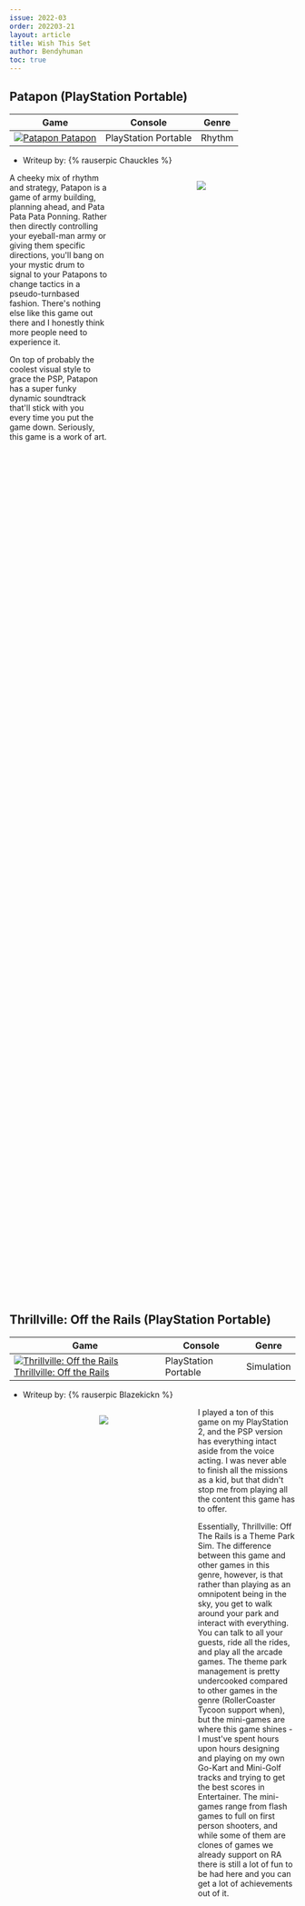 ```yaml
---
issue: 2022-03
order: 202203-21
layout: article
title: Wish This Set
author: Bendyhuman
toc: true
---
```


## Patapon (PlayStation Portable)

| Game                                                                                                                                                                                                                                                 | Console                     | Genre     |
| ---------------------------------------------------------------------------------------------------------------------------------------------------------------------------------------------------------------------------------------------------- | --------------------------- | --------- |
| <a class="gameicon-link" href="http://retroachievements.org/game/10525" target="_blank" rel="noopener"> <img class="gameicon" src="http://retroachievements.org/Images/047445.png" alt="Patapon"> <span>Patapon</span></a> | PlayStation Portable | Rhythm |

* Writeup by: {% rauserpic Chauckles %}

<figure style="text-align:center;float:right;width:50%;height:50%">
<img src="https://www.mobygames.com/images/shots/l/301749-patapon-psp-screenshot-fight-against-zigotons-tribe.png">
<figcaption></figcaption>
</figure>

A cheeky mix of rhythm and strategy, Patapon is a game of army building, planning ahead, and Pata Pata Pata Ponning. Rather then directly controlling your eyeball-man army or giving them specific directions, you'll bang on your mystic drum to signal to your Patapons to change tactics in a pseudo-turnbased fashion. There's nothing else like this game out there and I honestly think more people need to experience it.

On top of probably the coolest visual style to grace the PSP, Patapon has a super funky dynamic soundtrack that'll stick with you every time you put the game down. Seriously, this game is a work of art.

<br clear="right"/>

## Thrillville: Off the Rails (PlayStation Portable)

| Game                                                                                                                                                                                                                                                 | Console                     | Genre     |
| ---------------------------------------------------------------------------------------------------------------------------------------------------------------------------------------------------------------------------------------------------- | --------------------------- | --------- |
| <a class="gameicon-link" href="https://retroachievements.org/game/3217" target="_blank" rel="noopener"> <img class="gameicon" src="https://retroachievements.org/Images/049644.png" alt="Thrillville: Off the Rails"> <span>Thrillville: Off the Rails</span></a> | PlayStation Portable | Simulation |

* Writeup by: {% rauserpic Blazekickn %}

<figure style="text-align:center;float:left;width:50%;height:50%">
<img src="https://media.pocketgamer.com/artwork/na-zvc/thrillvilleotr.jpg">
<figcaption></figcaption>
</figure>

I played a ton of this game on my PlayStation 2, and the PSP version has everything intact aside from the voice acting. I was never able to finish all the missions as a kid, but that didn't stop me from playing all the content this game has to offer.

Essentially, Thrillville: Off The Rails is a Theme Park Sim. The difference between this game and other games in this genre, however, is that rather than playing as an omnipotent being in the sky, you get to walk around your park and interact with everything. You can talk to all your guests, ride all the rides, and play all the arcade games. The theme park management is pretty undercooked compared to other games in the genre (RollerCoaster Tycoon support when), but the mini-games are where this game shines - I must've spent hours upon hours designing and playing on my own Go-Kart and Mini-Golf tracks and trying to get the best scores in Entertainer. The mini-games range from flash games to full on first person shooters, and while some of them are clones of games we already support on RA there is still a lot of fun to be had here and you can get a lot of achievements out of it.

<br clear="left"/>

## MySims (Nintendo DS)

| Game                                                                                                                                                                                                                                                 | Console                     | Genre     |
| ---------------------------------------------------------------------------------------------------------------------------------------------------------------------------------------------------------------------------------------------------- | --------------------------- | --------- |
| <a class="gameicon-link" href="https://retroachievements.org/game/17320" target="_blank" rel="noopener"> <img class="gameicon" src="https://retroachievements.org/Images/042842.png" alt="MySims"> <span>MySims</span></a> | Nintendo DS | Life Simulator |

* Writeup by: {% rauserpic roli300 %}

<figure style="text-align:center;float:right;width:50%;height:50%">
<img src="https://www.gamespot.com/a/uploads/original/gamespot/images/2007/260/824094-938127_20070918_002.jpg">
<figcaption></figcaption>
</figure>

MySims is a series of games starring, well, the Sims, although a ... "chibier" version of them. These games have no relation between them except for a cameo here and there. Also, it's one of those games that released for both the Wii and the DS but with vaaastly different story and gameplay experience. But enough with the introductions.

In this game you start out moving into a new city, which seems to be declining in inhabitants. While exploring the city you can befriend the citizens through "conversations" in which you must make use of your emotions to help them out. It seems that in this city squash is a fairly popular game, which you can play any time you feel like. After exploring the city and helping your neighbors, some areas may get an upgrade and some new ones will open up to you.

All in all it's a fun game with lovable albeit simple characters. I also can't recommend the entire series enough, especially the MySims Agents Wii
version. Go play them! And if you are a dev, please! Make a set for this poor game!

<br clear="right"/>

## Zoop (SNES)

| Game                                                                                                                                                                                                                                                 | Console                     | Genre     |
| ---------------------------------------------------------------------------------------------------------------------------------------------------------------------------------------------------------------------------------------------------- | --------------------------- | --------- |
| <a class="gameicon-link" href="https://retroachievements.org/game/1350" target="_blank" rel="noopener"> <img class="gameicon" src="https://retroachievements.org/Images/018138.png" alt="Zoop"> <span>Zoop</span></a> | SNES | Puzzle |

* Writeup by: {% rauserpic kewlpinguino %}

<figure style="text-align:center;float:left;width:50%;height:50%">
<img src="https://retroachievements.org/Images/018140.png">
<figcaption></figcaption>
</figure>

Viacom New Media must have expected Zoop to take over the world. They dubbed it “America’s Largest Killer of Time”, and developed versions for what seems like everything they could think of: Genesis, Atari Jaguar, Game Boy, Game Gear, Mac, DOS, PlayStation, Saturn, and SNES, to name them all. It didn’t, evidently, take over world, but it’s a fun play for fans of puzzle games. Zoop takes a twist on the genre; Wikipedia describes it as a multi-directional Plotting/Flipull in real-time, which sort of captures it, but it’s honestly hard to conceptualize without watching a video. Zoop’s suited to handhelds—I personally prefer the Game Gear version over the Game Boy one, because it’s full color—but it works just as well on consoles, where there’s some zany looking shapes and a nice jazz soundtrack missing from the portables.

<br clear="left"/>

## \~Prototype~ Half-Life (Dreamcast)

| Game                                                                                                                                                                                                                                                 | Console                     | Genre     |
| ---------------------------------------------------------------------------------------------------------------------------------------------------------------------------------------------------------------------------------------------------- | --------------------------- | --------- |
| <a class="gameicon-link" href="https://retroachievements.org/game/3453" target="_blank" rel="noopener"> <img class="gameicon" src="https://retroachievements.org/Images/052478.png" alt="\~Prototype~ Half-Life"> <span>\~Prototype~ Half-Life</span></a> | Dreamcast | First-Person Shooter |

* Writeup by: {% rauserpic miccmike %}

<figure style="text-align:center;float:right;width:50%;height:50%">
<img src="https://retroachievements.org/Images/052484.png">
<figcaption></figcaption>
</figure>

I mean, who am I kidding? I think everyone and their mothers love Half-Life.

This game set the standard for how the future of FPS games would look. The dark visuals, bordering on survival horror. Gordon Freeman is the most famous silent protagonist since Link. The crowbar as an object is basically synonymous with the series to a lot of people.

I should probably mention, the reason this is tagged Prototype is not because it is incomplete. Well, sorta. The whole game is here, all the levels, all the bells and whistles you would expect from Half-Life on PC. It was however not properly optimized, so some of the loading times can be a bit long. Other than that, this is the same amazing game. The ability to earn quality achievements alongside experiencing this legendary game again is something I've been yearning to do.

<br clear="right"/>

## Uncharted Waters (SNES)

| Game                                                                                                                                                                                                                                                 | Console                     | Genre     |
| ---------------------------------------------------------------------------------------------------------------------------------------------------------------------------------------------------------------------------------------------------- | --------------------------- | --------- |
| <a class="gameicon-link" href="https://retroachievements.org/game/1294" target="_blank" rel="noopener"> <img class="gameicon" src="https://retroachievements.org/Images/018300.png" alt="Uncharted Waters"> <span>Uncharted Waters</span></a> | SNES | Simulation |

* Writeup by: {% rauserpic LiveFastCyYoung %}

<figure style="text-align:center;float:left;width:50%;height:50%">
<img src="https://retroachievements.org/Images/018299.png">
<figcaption></figcaption>
</figure>

Is there a brand of retro games more daunting to try and get into than Koei's run of simulation and RPGs on the SNES? Uncharted Waters may be the easiest of them all but, that does not make it any less rewarding! You play as a young Portuguese sailor attempting to restore the family name to prominence. The game is as close to an open world RPG I can think of on the SNES, with missions from the King of Portugal being the only things you truly must do. Otherwise, it's up to you if you want to try and take it easy by trading commodities and building your fleet slowly or, taking on the life of a pirate and attacking other fleets. The game has a living, breathing economy, with national price indices fluctuating depending on the amount of trading you've done at ports. As you gain fame from completing missions from the King of Portugal, other ports will open up leading to even more tradable commodities.

Where the game will make it or break it for you is in the sailing. Some players will see it as a relaxing game where you can kick back and enjoy sailing from port to port. Others will find it far too slow however. Either way, I’ve barely scratched the surface of what this game has to offer and this game has been without a set on RetroAchievements for far too long. Check it out and give it a request!

<br clear="left"/>

## Oddworld: Abe's Exoddus (PlayStation)

| Game                                                                                                                                                                                                                                                 | Console                     | Genre     |
| ---------------------------------------------------------------------------------------------------------------------------------------------------------------------------------------------------------------------------------------------------- | --------------------------- | --------- |
| <a class="gameicon-link" href="https://retroachievements.org/game/11285" target="_blank" rel="noopener"> <img class="gameicon" src="https://retroachievements.org/Images/026753.png" alt="Oddworld: Abe's Exoddus"> <span>Oddworld: Abe's Exoddus</span></a> | PlayStation | Cinematic Platformer |

* Writeup by: {% rauserpic BahamutVoid %}

<figure style="text-align:center;float:right;width:50%;height:50%">
<img src="https://retroachievements.org/Images/026752.png">
<figcaption></figcaption>
</figure>

A great example of a sequel that is completely superior to the original, and Oddysee was no slouch. You're still rescuing your fellow slaves, the sprawling levels are still full of puzzles, and you're still mind controlling evil corporate drones. The amount of control you have has been greatly improved. You can scream "All o' ya" to get everyone ready at once, you can slap your friends or pat their shoulders to apologize, and you can mind control the local wildlife and even your own farts. You can finally Quick Save, and you'll need it as the game ramps up the challenge to compensate. This time you aren't just a desperate escapee, you're the hero taking the fight to the Glukkons directly for turning your dead comrades' bones into the highly addictive Soulstorm Brew.

<br clear="right"/>

## Capcom vs. SNK 2: Millionaire Fighting 2001 (Dreamcast)

| Game                                                                                                                                                                                                                                                 | Console                     | Genre     |
| ---------------------------------------------------------------------------------------------------------------------------------------------------------------------------------------------------------------------------------------------------- | --------------------------- | --------- |
| <a class="gameicon-link" href="https://retroachievements.org/game/347" target="_blank" rel="noopener"> <img class="gameicon" src="https://retroachievements.org/Images/053648.png" alt="Capcom vs. SNK 2: Millionaire Fighting 2001"> <span>Capcom vs. SNK 2: Millionaire Fighting 2001</span></a> | Dreamcast | Fighting |

* Writeup by: {% rauserpic Retrokaiser %}

<figure style="text-align:center;float:left;width:50%;height:50%">
<img src="https://retroachievements.org/Images/053647.png">
<figcaption></figcaption>
</figure>

Capcom Vs. SNK 2 isn't just a solid fighting game, it's also the greatest cross-over 2D fighter in history. (Okay, that's debatable. Marvel Vs. Capcom 2 is also right up there). Featuring an incredibly great roster from both Capcom and SNK. You can't go wrong with this one.

Gameplay is super smooth and responsive. All of the characters are a joy to play and offer something new to the table. (Yes, even all of the Ryu clones have interesting moves). All three of the different kinds of arcade modes and the scoring system itself offers a lot of replay value, giving a lifetime of enjoyment.

I quite enjoy the graphics and how the art mixes in 2D spritework with 3D backgrounds. It sounds dumb and cheesy, but the two art styles work well with each other, giving a very lively and charming world. However, they are also a big tease! You'll see characters that should've been playable on the main roster, like Leona (from King of Fighters) and Alex (From Street Fighter 3).

Soundtrack is also quite a banger. You'll hear pop, you'll hear jazz, you'll hear techno, and even some rock. The voice of the announcer is super cheesy and sounds like a bad lounge act singer. However, this is what I loved about the character. His announcing is so over the top that it just works and gives this game a serious sporty feel.

Lastly, there's an awesome editing system where you can edit all of the characters sprite colors. You can make Zangief look like the Incredible Hulk, you can make Morrigan look a bit more revealing, and you can make M. Bison don a pink outfit in support for Breast Cancer Awareness. You could spend hours alone on just editing the sprites.

Overall, this fighter is the real freakin' deal. One of Capcom's greatest works and one of the greatest 2D fighters of all time. Why wouldn't this deserve a set?

<br clear="left"/>

## Deadly Towers (NES)

| Game                                                                                                                                                                                                                                                 | Console                     | Genre     |
| ---------------------------------------------------------------------------------------------------------------------------------------------------------------------------------------------------------------------------------------------------- | --------------------------- | --------- |
| <a class="gameicon-link" href="https://retroachievements.org/game/4600" target="_blank" rel="noopener"> <img class="gameicon" src="https://retroachievements.org/Images/011972.png" alt="Deadly Towers"> <span>Deadly Towers</span></a> | NES | Action |

* Writeup by: {% rauserpic Akai %}

<figure style="text-align:center;float:right;width:50%;height:50%">
<img src="https://retroachievements.org/Images/011971.png">
<figcaption></figcaption>
</figure>

Let me preface this. The game I'm going to pitch is not good. It's odd, confusing, and a decent example of Nintendo hard. However, it was part of my childhood thanks to a lovely discount bin at a local video game shop ... and I want others to ~~suffer~~ enjoy it as I did long ago.

That game is Deadly Towers.

You play the role of a warrior prince who must kill an evil wizard. To do so, you must destroy the barrier to his tower, which requires you to conquer 7 other towers; destroying their guardian, taking their bell, and then burning it in a nice little bonfire. Sounds simple right?

Well, first off; your character is near useless to begin with, and poor to boot. Guess being a prince didn't count for much. Most enemies will take large chunks of your health, and some you may accidentally come across can kill you outright. You'll need to buy defensive equipment as soon as possible, except first you'll need to earn enough money. Which requires killing enemies. Which sucks.

You don't swing your sword, but rather throw it in this game. It works on mega man like rules, though in mega man you can have 3 shots on screen... in this game you're only allowed one sword on screen barring a late game item. Also initially, your sword moves _slow_. So if you miss, you're defenseless for a while. This gets better near the end of the game with gauntlet upgrades, but getting to that stage is the hard part.

So assuming you're able to kill enough monsters and collect enough money, the next _fun_ part comes in. Finding the shops. There are multiple hidden zones in the game, coming in three types: Dungeons, Parallel Zones, and Hidden Rooms. Both the rooms and zones are fairly small, usually only consisting of a screen or two, but with deadly enemies and some type of reward or shop. Dungeons are a different story however... if you're not using a guide you'll want to whip out the graph paper. They're absolutely massive, consisting of 200+ screens. Once you enter, you can only leave by finding the exit, and while you're in there, you'll also want to find the hidden shop. Fun!

Oh, and I forgot to mention that the entrances to these zones are random and totally hidden ... stepping on a random tile will take you to these. It almost looks like a glitch at times!

Once you manage to struggle through the beginning of the game, get good equipment and numerous life ups, the game becomes more manageable. Most people however will not get to this point, and simply give up. I can't blame them.

That's my stream of consciousness of this game. Is it good? No. Do I want others to suffer?

Take a guess. :)

<br clear="right"/>

## Mega Man Star Force 3: Black Ace (Nintendo DS)

| Game                                                                                                                                                                                                                                                 | Console                     | Genre     |
| ---------------------------------------------------------------------------------------------------------------------------------------------------------------------------------------------------------------------------------------------------- | --------------------------- | --------- |
| <a class="gameicon-link" href="https://retroachievements.org/game/17729" target="_blank" rel="noopener"> <img class="gameicon" src="https://retroachievements.org/Images/049785.png" alt="Mega Man Star Force 3: Black Ace"> <span>Mega Man Star Force 3: Black Ace</span></a> | Nintendo DS | Action RPG |

* Writeup by: {% rauserpic MatheusBrazuca85 %}

<figure style="text-align:center;float:left;width:50%;height:50%">
<img src="https://www.mobygames.com/images/promo/l/212174-mega-man-star-force-3-black-ace-screenshot.jpg">
<figcaption></figcaption>
</figure>

Mega Man is a famous and traditional platform franchise with some ramifications on it, like the modern playing style X series with dynamic upgrades to the Classic series way of play, a Metroidvania spice in Zero and ZX series, or a more "open-world" with Legends. Heck, it even has a solid RPG series with Battle Network on Game Boy Advance.

But while it's a RPG too, this game is less about a robot shooting his weekend villain and more a story about a boy making bonds strong enough to make him want to live, being tested on these bonds and showing off they aren't fake and superficial things ... To finish a three games series with a message about him growing up, believing in his dreams and start thinking about the future.

Mega Man Star Force is a series with the focus on story, and that's the main thing you need to know before playing it expecting great gameplay or something like Battle Network. The gameplay isn't bad; after all, Star Force 3 is so fun to play with no invincibility frames that I spent almost 20h just fighting for fun with Spade Magnes V3 because it IS FUN to quick kill your opponents, although they can do the same thing if you don't take care before attacking ~~God how I hate Sirius V3~~. Still, the main point of the game is the anime-like story about a boy, his friends, and how he changes his friends' lives while they change his life.

Now talking about the gameplay from SF3: it's dynamic and fast, that's it. SF1 felt a little slower than Battle Network and SF2 was slower than a Snorlax running; the third game is just the best and that's a fact. Now you don't need a transformation to use a row of three chips, you can actually use your stylus/mouse for input stuff, there's a game option to remove invincibility frames for a TRULY FUN experience, the quests are more fun to do, the bosses are better, no more content locked by online systems, and the best thing even Battle Network didn't have in six games: ALL CHIPS/POWERS ARE AVAILABLE TO PLAY.

Star Force 3 has a "illegal program system" mechanic where when you use normal chips without any element with a certain item equipped, you gain some noise %. If you manage to get 100% or more, you gain a chip from this system, which can be any chip from the game itself, a chip from Star Force 1 or 2, a more OP version of the chip with the X letter, or a secret chip with some OP stuff ~~but these are rare~~. And better, it is EASY to get up to 300% for three illegal chips so you don't need to do complex stuffs for this fun system. I mean, you can farm the easiest boss/Spade Magnes V3 early in the game to get those chips with a 5 seconds quickkill and some enemy search program.

Mega Man Star Force 3 is a end to a nice story and a fast game if you want it to be this way, with a FUN OPTIONAL GRIND experience to people who like to play it more than once or are fan of this game like me in both options. Still, Black Ace version is better than Red Joker just because "Black End Galaxy" is a way better attack than "Red Gaia Eraser"; after all, it's more edgy, and attacks with a black hole and a sword. Is there anything more cool than a Kamen Rider inspiration in a Mega Man game? I don't think so.

<br clear="left"/>
